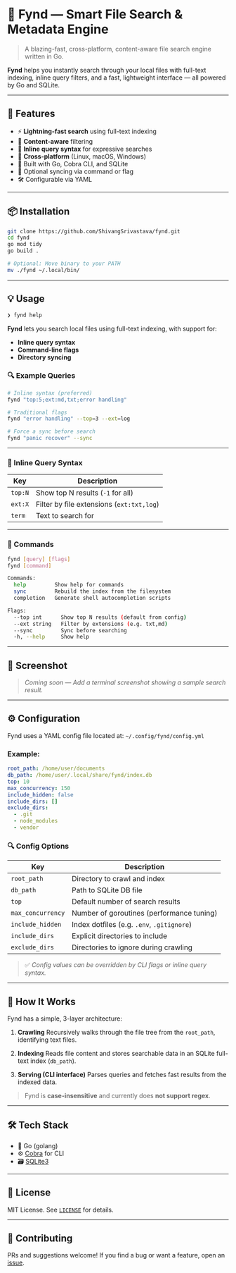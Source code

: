 # 🧠 **Fynd** — Smart File Search & Metadata Engine

> A blazing-fast, cross-platform, content-aware file search engine written in Go.

**Fynd** helps you instantly search through your local files with full-text indexing, inline query filters, and a fast, lightweight interface — all powered by Go and SQLite.

---

## 🚀 Features

* ⚡ **Lightning-fast search** using full-text indexing
* 🧠 **Content-aware** filtering
* 🔎 **Inline query syntax** for expressive searches
* 🧰 **Cross-platform** (Linux, macOS, Windows)
* 🧱 Built with Go, Cobra CLI, and SQLite
* 🔄 Optional syncing via command or flag
* 🛠 Configurable via YAML

---

## 📦 Installation

```bash
git clone https://github.com/ShivangSrivastava/fynd.git
cd fynd
go mod tidy
go build .

# Optional: Move binary to your PATH
mv ./fynd ~/.local/bin/
```

---

## 💡 Usage

```bash
❯ fynd help
```

**Fynd** lets you search local files using full-text indexing, with support for:

* **Inline query syntax**
* **Command-line flags**
* **Directory syncing**

### 🔍 Example Queries

```bash
# Inline syntax (preferred)
fynd "top:5;ext:md,txt;error handling"

# Traditional flags
fynd "error handling" --top=3 --ext=log

# Force a sync before search
fynd "panic recover" --sync
```

---

### 🧩 Inline Query Syntax

| Key     | Description                               |
| ------- | ----------------------------------------- |
| `top:N` | Show top N results (`-1` for all)         |
| `ext:X` | Filter by file extensions (`ext:txt,log`) |
| `term`  | Text to search for                        |

---

### 🔧 Commands

```bash
fynd [query] [flags]
fynd [command]

Commands:
  help         Show help for commands
  sync         Rebuild the index from the filesystem
  completion   Generate shell autocompletion scripts

Flags:
  --top int      Show top N results (default from config)
  --ext string   Filter by extensions (e.g. txt,md)
  --sync         Sync before searching
  -h, --help     Show help
```

---

## 📸 Screenshot

> *Coming soon — Add a terminal screenshot showing a sample search result.*

---

## ⚙️ Configuration

Fynd uses a YAML config file located at:
`~/.config/fynd/config.yml`

### Example:

```yaml
root_path: /home/user/documents
db_path: /home/user/.local/share/fynd/index.db
top: 10
max_concurrency: 150
include_hidden: false
include_dirs: []
exclude_dirs:
  - .git
  - node_modules
  - vendor
```

### 🔍 Config Options

| Key               | Description                                |
| ----------------- | ------------------------------------------ |
| `root_path`       | Directory to crawl and index               |
| `db_path`         | Path to SQLite DB file                     |
| `top`             | Default number of search results           |
| `max_concurrency` | Number of goroutines (performance tuning)  |
| `include_hidden`  | Index dotfiles (e.g. `.env`, `.gitignore`) |
| `include_dirs`    | Explicit directories to include            |
| `exclude_dirs`    | Directories to ignore during crawling      |

> ✅ *Config values can be overridden by CLI flags or inline query syntax.*

---

## 🧠 How It Works

Fynd has a simple, 3-layer architecture:

1. **Crawling**
   Recursively walks through the file tree from the `root_path`, identifying text files.

2. **Indexing**
   Reads file content and stores searchable data in an SQLite full-text index (`db_path`).

3. **Serving (CLI interface)**
   Parses queries and fetches fast results from the indexed data.

> Fynd is **case-insensitive** and currently does **not support regex**. 

---

## 🛠 Tech Stack

* 🐹 Go (golang)
* ⚙️ [Cobra](https://github.com/spf13/cobra) for CLI
* 🗃 [SQLite3](https://sqlite.org/)

---

## 📄 License

MIT License.
See [`LICENSE`](./LICENSE) for details.

---

## 🤝 Contributing

PRs and suggestions welcome!
If you find a bug or want a feature, open an [issue](https://github.com/ShivangSrivastava/fynd/issues).
